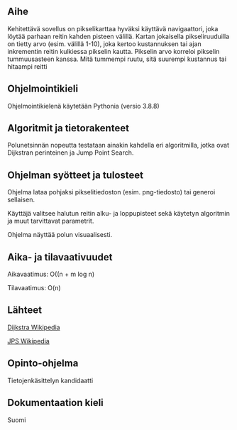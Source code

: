 ## Aihe

Kehitettävä sovellus on pikselikarttaa hyväksi käyttävä navigaattori, joka löytää parhaan reitin kahden pisteen välillä.  Kartan jokaisella pikseliruuduilla on tietty arvo (esim. välillä 1-10), joka kertoo  kustannuksen tai ajan inkrementin reitin kulkiessa pikselin kautta.  Pikselin arvo korreloi pikselin tummuusasteen kanssa.  Mitä tummempi ruutu, sitä suurempi kustannus tai hitaampi reitti

## Ohjelmointikieli

Ohjelmointikielenä käytetään Pythonia (versio 3.8.8)

## Algoritmit ja tietorakenteet

Polunetsinnän nopeutta testataan ainakin kahdella eri algoritmilla, jotka ovat Dijkstran perinteinen ja Jump Point Search.

## Ohjelman syötteet ja tulosteet

Ohjelma lataa pohjaksi pikselitiedoston (esim. png-tiedosto) tai generoi sellaisen.

Käyttäjä valitsee halutun reitin alku- ja loppupisteet sekä käytetyn algoritmin ja muut tarvittavat parametrit.

Ohjelma näyttää polun visuaalisesti.

## Aika- ja tilavaativuudet

Aikavaatimus: O((n + m log n)

Tilavaatimus: O(n)

## Lähteet

[Dijkstra Wikipedia](https://en.wikipedia.org/wiki/Dijkstra%27s_algorithm)

[JPS Wikipedia](https://en.wikipedia.org/wiki/Jump_point_search)

## Opinto-ohjelma

Tietojenkäsittelyn kandidaatti

## Dokumentaation kieli

Suomi
